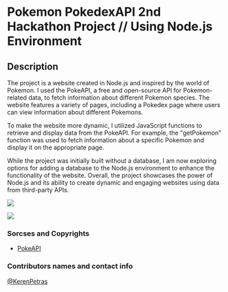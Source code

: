 # Pokemon PokedexAPI 2nd Hackathon Project // Using Node.js Environment 

## Description

The project is a website created in Node.js and inspired by the world of Pokemon. I used the PokeAPI, a free and open-source API for Pokemon-related data, to fetch information about different Pokemon species. The website features a variety of pages, including a Pokedex page where users can view information about different Pokemons.

To make the website more dynamic, I utilized JavaScript functions to retrieve and display data from the PokeAPI. For example, the "getPokemon" function was used to fetch information about a specific Pokemon and display it on the appropriate page.

While the project was initially built without a database, I am now exploring options for adding a database to the Node.js environment to enhance the functionality of the website. Overall, the project showcases the power of Node.js and its ability to create dynamic and engaging websites using data from third-party APIs.

![](https://i.postimg.cc/SRc0fNHW/Screenshot-2023-03-07-015333.png)

![](https://i.postimg.cc/ry4LkQzK/Screenshot-2023-03-07-015404.png)

### Sorcses and Copyrights
* [PokeAPI](https://pokeapi.co/)

### Contributors names and contact info

[@KerenPetras](https://www.linkedin.com/in/kerenpetras/)

